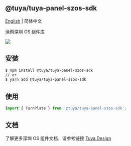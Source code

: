 ## @tuya/tuya-panel-szos-sdk

[English](./README.md) | 简体中文

涂鸦深圳 OS 组件库

[![](https://img.shields.io/npm/v/@tuya/tuya-panel-szos-sdk/latest.svg)](https://www.npmjs.com/package/@tuya/tuya-panel-szos-sdk)

## 安装

```sh
$ npm install @tuya/tuya-panel-szos-sdk
// or
$ yarn add @tuya/tuya-panel-szos-sdk
```

## 使用

```js
import { TurnPlate } from '@tuya/tuya-panel-szos-sdk';
```

## 文档

了解更多深圳 OS 组件文档，请参考链接 [Tuya Design](https://developer.tuya.com/cn/docs/control-panel-sdk/szos-sdk?id=Kaiuyhfamrhom)
